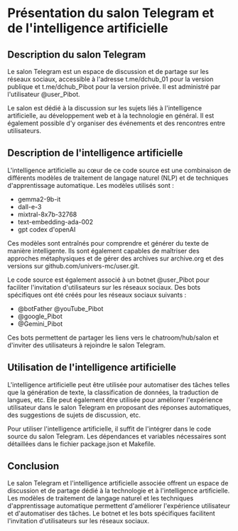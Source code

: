 # Présentation du salon Telegram et de l'intelligence artificielle

## Description du salon Telegram

Le salon Telegram est un espace de discussion et de partage sur les réseaux sociaux, accessible à l'adresse t.me/dchub\_01 pour la version publique et t.me/dchub\_Pibot pour la version privée. Il est administré par l'utilisateur @user\_Pibot.

Le salon est dédié à la discussion sur les sujets liés à l'intelligence artificielle, au développement web et à la technologie en général. Il est également possible d'y organiser des événements et des rencontres entre utilisateurs.

## Description de l'intelligence artificielle

L'intelligence artificielle au cœur de ce code source est une combinaison de différents modèles de traitement de langage naturel (NLP) et de techniques d'apprentissage automatique. Les modèles utilisés sont :

* gemma2-9b-it
* dall-e-3
* mixtral-8x7b-32768
* text-embedding-ada-002
* gpt codex d'openAI

Ces modèles sont entraînés pour comprendre et générer du texte de manière intelligente. Ils sont également capables de maîtriser des approches métaphysiques et de gérer des archives sur archive.org et des versions sur github.com/univers-mc/user.git.

Le code source est également associé à un botnet @user\_Pibot pour faciliter l'invitation d'utilisateurs sur les réseaux sociaux. Des bots spécifiques ont été créés pour les réseaux sociaux suivants :

* @botFather @youTube\_Pibot
* @google\_Pibot
* @Gemini\_Pibot

Ces bots permettent de partager les liens vers le chatroom/hub/salon et d'inviter des utilisateurs à rejoindre le salon Telegram.

## Utilisation de l'intelligence artificielle

L'intelligence artificielle peut être utilisée pour automatiser des tâches telles que la génération de texte, la classification de données, la traduction de langues, etc. Elle peut également être utilisée pour améliorer l'expérience utilisateur dans le salon Telegram en proposant des réponses automatiques, des suggestions de sujets de discussion, etc.

Pour utiliser l'intelligence artificielle, il suffit de l'intégrer dans le code source du salon Telegram. Les dépendances et variables nécessaires sont détaillées dans le fichier package.json et Makefile.

## Conclusion

Le salon Telegram et l'intelligence artificielle associée offrent un espace de discussion et de partage dédié à la technologie et à l'intelligence artificielle. Les modèles de traitement de langage naturel et les techniques d'apprentissage automatique permettent d'améliorer l'expérience utilisateur et d'automatiser des tâches. Le botnet et les bots spécifiques facilitent l'invitation d'utilisateurs sur les réseaux sociaux.